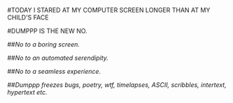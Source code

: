#TODAY I STARED AT MY COMPUTER SCREEN LONGER THAN AT MY CHILD'S FACE

#DUMPPP IS THE NEW NO.

##*No to a boring screen.*

##*No to an automated serendipity.* 

##*No to a seamless experience.*

##*Dumppp freezes bugs, poetry, wtf, timelapses, ASCII, scribbles, intertext, hypertext etc.*
